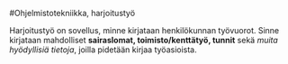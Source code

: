 #Ohjelmistotekniikka, harjoitustyö

Harjoitustyö on sovellus, minne kirjataan henkilökunnan työvuorot. Sinne kirjataan mahdolliset **sairaslomat, toimisto/kenttätyö, tunnit** sekä *muita hyödyllisiä tietoja*, joilla pidetään kirjaa työasioista.
